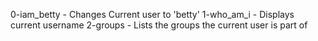 0-iam_betty - Changes Current user to 'betty'
1-who_am_i - Displays current username
2-groups - Lists the groups the current user is part of
